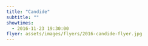 ```yaml
---
title: "Candide"
subtitle: ""
showtimes:
  - 2016-11-23 19:30:00
flyer: assets/images/flyers/2016-candide-flyer.jpg
---
```


